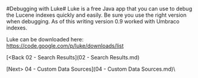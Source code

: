#Debugging with Luke#
Luke is a free Java app that you can use to debug the Lucene indexes quickly and easily.  Be sure you use the right version when debugging.  As of this writing version 0.9 worked with Umbraco indexes.

Luke can be downloaded here: https://code.google.com/p/luke/downloads/list

[<Back 02 - Search Results](02 - Search Results.md)

[Next> 04 - Custom Data Sources](04 - Custom Data Sources.md)\